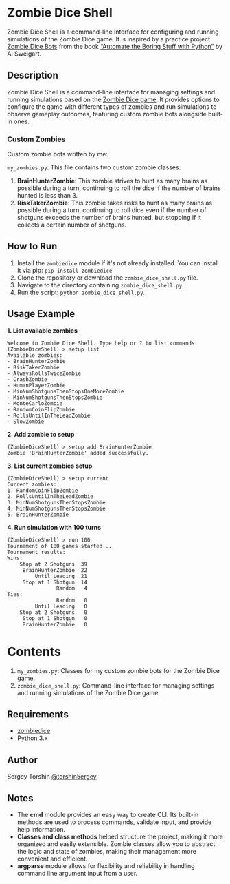 # Zombie Dice Shell

Zombie Dice Shell is a command-line interface for configuring and running simulations of the Zombie Dice game. It is inspired by a practice project [Zombie Dice Bots](https://automatetheboringstuff.com/2e/chapter6/#calibre_link-236) from the book [“Automate the Boring Stuff with Python”](https://automatetheboringstuff.com/) by Al Sweigart.

## Description

Zombie Dice Shell is a command-line interface for managing settings and running simulations based on the [Zombie Dice game](https://www.sjgames.com/dice/zombiedice/). It provides options to configure the game with different types of zombies and run simulations to observe gameplay outcomes, featuring custom zombie bots alongside built-in ones.

### Custom Zombies

Custom zombie bots written by me:

`my_zombies.py`: This file contains two custom zombie classes:
1. **BrainHunterZombie**: This zombie strives to hunt as many brains as possible during a turn, continuing to roll the dice if the number of brains hunted is less than 3.
2. **RiskTakerZombie**: This zombie takes risks to hunt as many brains as possible during a turn, continuing to roll dice even if the number of shotguns exceeds the number of brains hunted, but stopping if it collects a certain number of shotguns.

## How to Run

1. Install the `zombiedice` module if it's not already installed. You can install it via pip: `pip install zombiedice`
2. Clone the repository or download the `zombie_dice_shell.py` file.
3. Navigate to the directory containing `zombie_dice_shell.py`.
4. Run the script: `python zombie_dice_shell.py`.

## Usage Example

**1. List available zombies**
```shell
Welcome to Zombie Dice Shell. Type help or ? to list commands.
(ZombieDiceShell) > setup list
Available zombies:
- BrainHunterZombie
- RiskTakerZombie
- AlwaysRollsTwiceZombie
- CrashZombie
- HumanPlayerZombie
- MinNumShotgunsThenStopsOneMoreZombie
- MinNumShotgunsThenStopsZombie
- MonteCarloZombie
- RandomCoinFlipZombie
- RollsUntilInTheLeadZombie
- SlowZombie
```
**2. Add zombie to setup**
```shell
(ZombieDiceShell) > setup add BrainHunterZombie
Zombie 'BrainHunterZombie' added successfully.
```

**3. List current zombies setup**
```shell
(ZombieDiceShell) > setup current
Current zombies:
1. RandomCoinFlipZombie
2. RollsUntilInTheLeadZombie
3. MinNumShotgunsThenStopsZombie
4. MinNumShotgunsThenStopsZombie
5. BrainHunterZombie
```
**4. Run simulation with 100 turns**
```shell
(ZombieDiceShell) > run 100
Tournament of 100 games started...
Tournament results:
Wins:
    Stop at 2 Shotguns  39
     BrainHunterZombie  22
         Until Leading  21
     Stop at 1 Shotgun  14
                Random   4
Ties:
                Random   0
         Until Leading   0
    Stop at 2 Shotguns   0
     Stop at 1 Shotgun   0
     BrainHunterZombie   0
```

# Contents

1. `my_zombies.py`: Classes for my custom zombie bots for the Zombie Dice game.
2. `zombie_dice_shell.py`: Command-line interface for managing settings and running simulations of the Zombie Dice game.

## Requirements

- [zombiedice](https://pypi.org/project/zombiedice/)
- Python 3.x

## Author

Sergey Torshin [@torshin5ergey](https://github.com/torshin5ergey)

## Notes

- The **cmd** module provides an easy way to create CLI. Its built-in methods are used to process commands, validate input, and provide help information.
- **Classes and class methods** helped structure the project, making it more organized and easily extensible. Zombie classes allow you to abstract the logic and state of zombies, making their management more convenient and efficient.
- **argparse** module allows for flexibility and reliability in handling command line argument input from a user.
